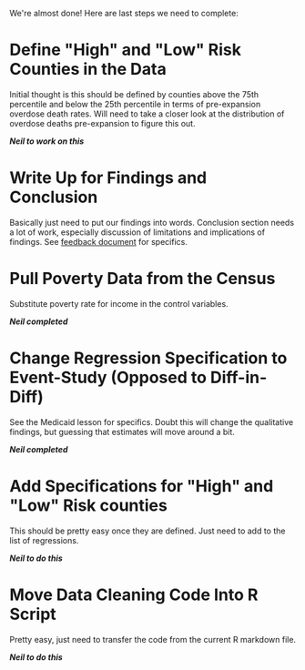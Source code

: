 We're almost done! Here are last steps we need to complete:

# Define "High" and "Low" Risk Counties in the Data

Initial thought is this should be defined by counties above the 75th percentile and below the 25th percentile in terms of pre-expansion overdose death 
rates. Will need to take a closer look at the distribution of overdose deaths pre-expansion to figure this out.

***Neil to work on this***

# Write Up for Findings and Conclusion

Basically just need to put our findings into words. Conclusion section needs a lot of work, especially discussion of limitations and implications of
findings. See [feedback document](Feedback-Neil-Nicole.docx) for specifics.

# Pull Poverty Data from the Census

Substitute poverty rate for income in the control variables.

***Neil completed***

# Change Regression Specification to Event-Study (Opposed to Diff-in-Diff)

See the Medicaid lesson for specifics. Doubt this will change the qualitative findings, but guessing that estimates will move around a bit.

***Neil completed***

# Add Specifications for "High" and "Low" Risk counties

This should be pretty easy once they are defined. Just need to add to the list of regressions.

***Neil to do this***

# Move Data Cleaning Code Into R Script

Pretty easy, just need to transfer the code from the current R markdown file.

***Neil to do this***
